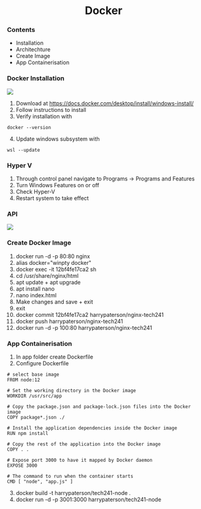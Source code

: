 <h1 style="text-align: center;">Docker</h1>

### Contents
* Installation
* Architechture
* Create Image
* App Containerisation

### Docker Installation
![](https://i.imgur.com/H8jc6XA.png)
1. Download at https://docs.docker.com/desktop/install/windows-install/
2. Follow instructions to install
3. Verify installation with 
```
docker --version
```
4. Update windows subsystem with
```
wsl --update
```
### Hyper V
1. Through control panel navigate to Programs -> Programs and Features
2. Turn Windows Features on or off
3. Check Hyper-V
4. Restart system to take effect

### API 
![](https://geekflare.com/wp-content/uploads/2019/09/docker-architecture-609x270.png)

### Create Docker Image
1. docker run -d -p 80:80 nginx
2. alias docker="winpty docker"
3. docker exec -it 12bf4fe17ca2 sh
4. cd /usr/share/nginx/html
5. apt update + apt upgrade
6. apt install nano
7. nano index.html
8. Make changes and save + exit
9. exit
10. docker commit 12bf4fe17ca2 harrypaterson/nginx-tech241
11. docker push harrypaterson/nginx-tech241
12. docker run -d -p 100:80 harrypaterson/nginx-tech241

### App Containerisation
1. In app folder create Dockerfile
2. Configure Dockerfile
```
# select base image
FROM node:12

# Set the working directory in the Docker image
WORKDIR /usr/src/app

# Copy the package.json and package-lock.json files into the Docker image
COPY package*.json ./

# Install the application dependencies inside the Docker image
RUN npm install

# Copy the rest of the application into the Docker image
COPY . .

# Expose port 3000 to have it mapped by Docker daemon
EXPOSE 3000

# The command to run when the container starts
CMD [ "node", "app.js" ]
```
3. docker  build -t harrypaterson/tech241-node .
4. docker run -d -p 3001:3000 harrypaterson/tech241-node
